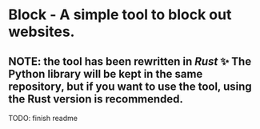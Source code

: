 # Block - A simple tool to block out websites.

## NOTE: the tool has been rewritten in _Rust_ ✨ The Python library will be kept in the same repository, but if you want to use the tool, using the Rust version is recommended.

TODO: finish readme
